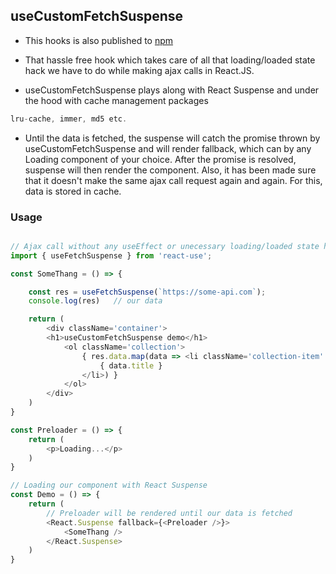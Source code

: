 ## useCustomFetchSuspense

- This hooks is also published to [npm](https://www.npmjs.com/package/use-custom-fetch-suspense)

- That hassle free hook which takes care of all that loading/loaded state hack we have to do while making ajax calls in React.JS.

- useCustomFetchSuspense plays along with React Suspense and under the hood with cache management packages

```js
lru-cache, immer, md5 etc.
```

- Until the data is fetched, the suspense will catch the promise thrown by useCustomFetchSuspense and will render fallback, which can by any Loading component of your choice. After the promise is resolved, suspense will then render the component.
Also, it has been made sure that it doesn't make the same ajax call request again and again. For this, data is stored in cache.

### Usage

```js

// Ajax call without any useEffect or unecessary loading/loaded state handling thing.
import { useFetchSuspense } from 'react-use';

const SomeThang = () => {

    const res = useFetchSuspense(`https://some-api.com`);
    console.log(res)   // our data

    return (
        <div className='container'>
        <h1>useCustomFetchSuspense demo</h1>
            <ol className='collection'>
                { res.data.map(data => <li className='collection-item' key={data.id}>
                    { data.title }
                </li>) }
            </ol>
        </div>
    )
}

const Preloader = () => {
    return (
        <p>Loading...</p>
    )
}

// Loading our component with React Suspense
const Demo = () => {
    return (
        // Preloader will be rendered until our data is fetched
        <React.Suspense fallback={<Preloader />}>
            <SomeThang />
        </React.Suspense>
    )
}
```

